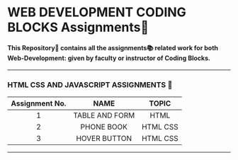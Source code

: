 # WEB DEVELOPMENT CODING BLOCKS Assignments:bookmark_tabs:

#### This Repository📁 contains all the assignments:books: related work for both Web-Development: given by faculty or instructor of Coding Blocks.

<hr/>




### HTML CSS AND JAVASCRIPT ASSIGNMENTS :dart:
| Assignment No. | NAME | TOPIC |
| :---:   | :-: | :-: |
| 1 | TABLE AND FORM  | HTML     |
| 2 |   PHONE BOOK    | HTML CSS |
| 3 |  HOVER BUTTON   | HTML CSS |

<hr/>

